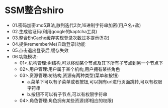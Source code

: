# SSM整合shiro

* 01.密码加密:md5算法,散列迭代2次,16进制字符串加密(用户名+盐)
* 02.生成验证码(利用google的kaptcha工具)
* 03.整合EhCache缓存实现登录次数过多提示(5次)
* 04.提供rememberMe(自动登录)功能
* 05.点击退出登录后,缓存失效
* 06.功能模块:
	* 01>.机构管理:树结构,可以移动某个节点及其下所有子节点到另一个节点下
	* 02>.用户管理:用户属于某个机构,用户拥有某些角色
	* 03>.资源管理:树结构,资源有两种类型(菜单和按钮)
		* a.菜单下可以有子菜单或者按钮,可以拥有url进行页面跳转,可以有权限字符串
		* b.按钮不可以有子节点,可以有权限字符串
	* 04>.角色管理:角色拥有某些资源(即相应的权限)